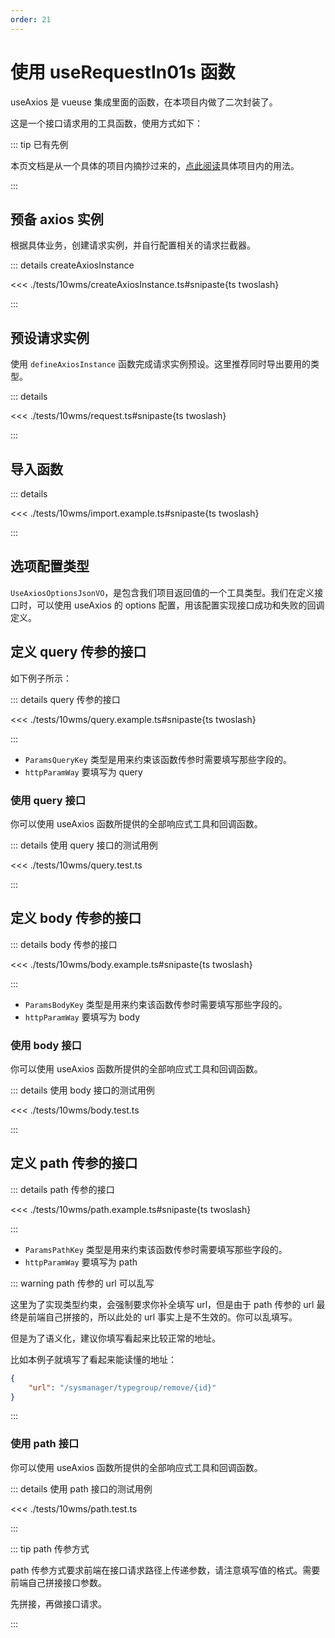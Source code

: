 ```yaml
---
order: 21
---
```


# 使用 useRequestIn01s 函数

useAxios 是 vueuse 集成里面的函数，在本项目内做了二次封装了。

这是一个接口请求用的工具函数，使用方式如下：

::: tip 已有先例

本页文档是从一个具体的项目内摘抄过来的，[点此阅读](https://01s-10wms-frontend-docs.ruancat6312.top/composables/use-request/)具体项目内的用法。

:::

## 预备 axios 实例

根据具体业务，创建请求实例，并自行配置相关的请求拦截器。

::: details createAxiosInstance

<<< ./tests/10wms/createAxiosInstance.ts#snipaste{ts twoslash}

:::

## 预设请求实例

使用 `defineAxiosInstance` 函数完成请求实例预设。这里推荐同时导出要用的类型。

::: details

<<< ./tests/10wms/request.ts#snipaste{ts twoslash}

:::

## 导入函数

::: details

<<< ./tests/10wms/import.example.ts#snipaste{ts twoslash}

:::

## 选项配置类型

`UseAxiosOptionsJsonVO`，是包含我们项目返回值的一个工具类型。我们在定义接口时，可以使用 useAxios 的 options 配置，用该配置实现接口成功和失败的回调定义。

## 定义 query 传参的接口

如下例子所示：

::: details query 传参的接口

<<< ./tests/10wms/query.example.ts#snipaste{ts twoslash}

:::

- `ParamsQueryKey` 类型是用来约束该函数传参时需要填写那些字段的。
- `httpParamWay` 要填写为 query

### 使用 query 接口

你可以使用 useAxios 函数所提供的全部响应式工具和回调函数。

::: details 使用 query 接口的测试用例

<<< ./tests/10wms/query.test.ts

:::

## 定义 body 传参的接口

::: details body 传参的接口

<<< ./tests/10wms/body.example.ts#snipaste{ts twoslash}

:::

- `ParamsBodyKey` 类型是用来约束该函数传参时需要填写那些字段的。
- `httpParamWay` 要填写为 body

### 使用 body 接口

你可以使用 useAxios 函数所提供的全部响应式工具和回调函数。

::: details 使用 body 接口的测试用例

<<< ./tests/10wms/body.test.ts

:::

## 定义 path 传参的接口

::: details path 传参的接口

<<< ./tests/10wms/path.example.ts#snipaste{ts twoslash}

:::

- `ParamsPathKey` 类型是用来约束该函数传参时需要填写那些字段的。
- `httpParamWay` 要填写为 path

::: warning path 传参的 url 可以乱写

这里为了实现类型约束，会强制要求你补全填写 url，但是由于 path 传参的 url 最终是前端自己拼接的，所以此处的 url 事实上是不生效的。你可以乱填写。

但是为了语义化，建议你填写看起来比较正常的地址。

比如本例子就填写了看起来能读懂的地址：

```json
{
	"url": "/sysmanager/typegroup/remove/{id}"
}
```

:::

### 使用 path 接口

你可以使用 useAxios 函数所提供的全部响应式工具和回调函数。

::: details 使用 path 接口的测试用例

<<< ./tests/10wms/path.test.ts

:::

::: tip path 传参方式

path 传参方式要求前端在接口请求路径上传递参数，请注意填写值的格式。需要前端自己拼接接口参数。

先拼接，再做接口请求。

:::
